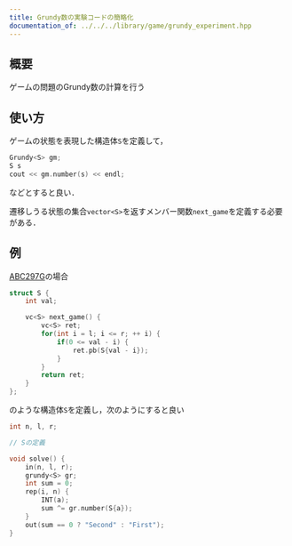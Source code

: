 ```yaml
---
title: Grundy数の実験コードの簡略化
documentation_of: ../../../library/game/grundy_experiment.hpp
---
```


## 概要

ゲームの問題のGrundy数の計算を行う

## 使い方

ゲームの状態を表現した構造体```S```を定義して，

```cpp
Grundy<S> gm;
S s
cout << gm.number(s) << endl;
```
などとすると良い．

遷移しうる状態の集合```vector<S>```を返すメンバー関数```next_game```を定義する必要がある．

## 例

[ABC297G](https://atcoder.jp/contests/abc297/tasks/abc297_g)の場合

```cpp
struct S {
    int val;

    vc<S> next_game() {
        vc<S> ret;
        for(int i = l; i <= r; ++ i) {
            if(0 <= val - i) {
                ret.pb(S{val - i});
            }
        }
        return ret;
    }
};
```
のような構造体```S```を定義し，次のようにすると良い

```cpp
int n, l, r;

// Sの定義

void solve() {
    in(n, l, r);
    grundy<S> gr;
    int sum = 0;
    rep(i, n) {
        INT(a);
        sum ^= gr.number(S{a});
    }
    out(sum == 0 ? "Second" : "First");
}
```



